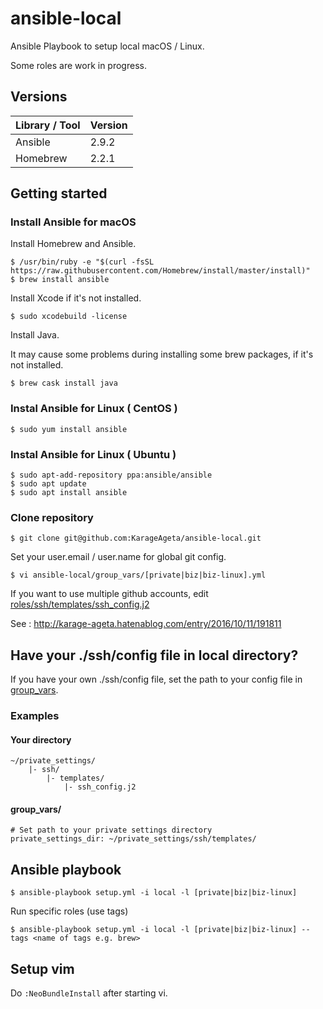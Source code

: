 ansible-local
===

Ansible Playbook to setup local macOS / Linux.

Some roles are work in progress.

Versions
---

| Library / Tool | Version |
| --- | --- |
| Ansible | 2.9.2 |
| Homebrew | 2.2.1 |

Getting started
---

### Install Ansible for macOS

Install Homebrew and Ansible.
```
$ /usr/bin/ruby -e "$(curl -fsSL https://raw.githubusercontent.com/Homebrew/install/master/install)"
$ brew install ansible
```

Install Xcode if it's not installed.

```
$ sudo xcodebuild -license
```

Install Java.

It may cause some problems during installing some brew packages, if it's not installed.

```
$ brew cask install java
```

### Instal Ansible for Linux ( CentOS )

```
$ sudo yum install ansible
```

### Instal Ansible for Linux ( Ubuntu )

```
$ sudo apt-add-repository ppa:ansible/ansible
$ sudo apt update
$ sudo apt install ansible
```

### Clone repository

```
$ git clone git@github.com:KarageAgeta/ansible-local.git
```

Set your user.email / user.name for global git config.

```
$ vi ansible-local/group_vars/[private|biz|biz-linux].yml
```

If you want to use multiple github accounts, edit [roles/ssh/templates/ssh_config.j2](https://github.com/KarageAgeta/ansible-local/roles/ssh/templates/ssh_config.j2
)

See : http://karage-ageta.hatenablog.com/entry/2016/10/11/191811

Have your ./ssh/config file in local directory?
---

If you have your own ./ssh/config file, set the path to your config file in [group_vars](https://github.com/KarageAgeta/ansible-local/group_vars).

### Examples

#### Your directory
```
~/private_settings/
    |- ssh/
        |- templates/
            |- ssh_config.j2
```

#### group_vars/

```
# Set path to your private settings directory
private_settings_dir: ~/private_settings/ssh/templates/
```

Ansible playbook
---

```
$ ansible-playbook setup.yml -i local -l [private|biz|biz-linux]
```

Run specific roles (use tags)
```
$ ansible-playbook setup.yml -i local -l [private|biz|biz-linux] --tags <name of tags e.g. brew>
```

Setup vim
---

Do ` :NeoBundleInstall ` after starting vi.
